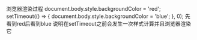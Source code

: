 浏览器渲染过程
document.body.style.backgroundColor = 'red';
setTimeout(() => {
 document.body.style.backgroundColor = 'blue';
}, 0);
先看到red后看到blue
说明在setTimeout之前会发生一次样式计算并且浏览器渲染它